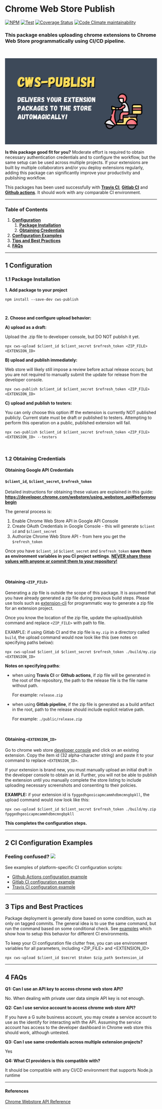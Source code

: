 # Chrome Web Store Publish

[![NPM](https://img.shields.io/npm/v/cws-publish)](https://www.npmjs.com/package/cws-publish)
[![Test](https://github.com/MobileFirstLLC/cws-publish/actions/workflows/test.yml/badge.svg)](https://github.com/MobileFirstLLC/cws-publish/actions/workflows/test.yml)
[![Coverage Status](https://coveralls.io/repos/github/MobileFirstLLC/cws-publish/badge.svg?branch=master)](https://coveralls.io/github/MobileFirstLLC/cws-publish?branch=master)
[![Code Climate maintainability](https://img.shields.io/codeclimate/maintainability/MobileFirstLLC/cws-publish)](https://codeclimate.com/github/MobileFirstLLC/cws-publish)

### This package enables uploading chrome extensions to Chrome Web Store programmatically using CI/CD pipeline.

<br/>

![img](https://raw.githubusercontent.com/MobileFirstLLC/cws-publish/master/.github/feature.jpg)

**Is this package good fit for you?** Moderate effort is required to obtain necessary authentication credentials and to configure the workflow, but the same setup
can be used across multiple projects. If your extensions are built by multiple collaborators and/or
you deploy extensions regularly, adding this package can significantly improve your 
productivity and publishing workflow.

This packages has been used successfully with **[Travis CI](https://www.travis-ci.com/)**, **[Gitlab CI](https://docs.gitlab.com/ee/ci/)** and **[Github actions](https://github.com/features/actions)**. It should work with any comparable CI environment.

----

### Table of Contents

1. **[Configuration](#1-configuration)**
   1. **[Package Installation](#11-package-installation)**
   2. **[Obtaining Credentials](#12-obtaining-credentials)**
2. **[Configuration Examples](#2-ci-configuration-examples)** 
3. **[Tips and Best Practices](#3-tips-and-best-practices)**
4. **[FAQs](#4-faqs)**

---

## 1 Configuration

### 1.1 Package Installation

**1. Add package to your project**

```
npm install --save-dev cws-publish
```
<br/>

**2. Choose and configure upload behavior:**


**A) upload as a draft:**

Upload the .zip file to developer console, but DO NOT publish it yet.

```
npx cws-upload $client_id $client_secret $refresh_token <ZIP_FILE> <EXTENSION_ID>
```

**B) upload and publish immediately:**

Web store will likely still impose a review before actual release occurs; but you are not 
required to manually submit the update for release from the developer console.

```
npx cws-publish $client_id $client_secret $refresh_token <ZIP_FILE> <EXTENSION_ID>
```

**C) upload and publish to testers:**

You can only choose this option iff the extension is currently NOT published publicly.
Current state must be draft or published to testers.
Attempting to perform this operation on a public, published extension will fail.

```
npx cws-publish $client_id $client_secret $refresh_token <ZIP_FILE> <EXTENSION_ID> --testers
```
<br/>

### 1.2 Obtaining Credentials

#### Obtaining Google API Credentials

#### `$client_id`, `$client_secret`, `$refresh_token` 
 
Detailed instructions for obtaining these values are explained in this guide: **https://developer.chrome.com/webstore/using_webstore_api#beforeyoubegin**
 
 The general process is:
 1. Enable Chrome Web Store API in Google API Console 
 2. Create OAuth Credentials in Google Console - this will generate `$client id` and `$client_secret`
 3. Authorize Chrome Web Store API - from here you get the `$refresh_token`

Once you have `$client_id` `$client_secret` and `$refresh_token` **save them as environment variables in you CI project settings**. <u>**NEVER share these values with anyone or commit them to your repository!**</u>

<br/>

#### Obtaining `<ZIP_FILE>`

Generating a zip file is outside the scope of this package. It is assumed that you have already generated a zip file during previous build steps. 
Please use tools such as [extension-cli](https://github.com/MobileFirstLLC/extension-cli) for programmatic way to generate a zip file for an extension project.

Once you know the location of the zip file, update the upload/publish command and replace `<ZIP_FILE>` with path to file. 

EXAMPLE: if using Gitlab CI and the zip file is `my.zip` in a directory called `build`, the upload command would now look like this (see notes on specifying paths below):

```
npx cws-upload $client_id $client_secret $refresh_token ./build/my.zip <EXTENSION_ID>
```

**Notes on specifying paths**: 

- when using **Travis CI** or **Github actions**,
  if zip file will be generated in the root of the repository, the path to the release file is the file name without path.
    
  For example: `release.zip` 

- when using **Gitlab pipeline**,
  if the zip file is generated as a build artifact in the root, path to the release should include explicit relative path.
  
  For example: `./public/release.zip` 


<br/>

#### Obtaining `<EXTENSION_ID>`

Go to chrome web store [developer console](https://chrome.google.com/webstore/developer/dashboard) and click on an existing extension. Copy the item id (32 alpha-character string) and paste it to your command to replace `<EXTENSION_ID>`.  

If your extension is brand new, you must manually upload an initial draft in the developer console to obtain an id. Further, you will not be able to publish the extension until you manually complete the store listing to include uploading necessary screenshots and consenting to their policies.
 
**EXAMPLE:** if your extension id is `fpggedhgeoicapmcammhdbmcmngbpkll`, the upload command would now look like this:
 
 ```
npx cws-upload $client_id $client_secret $refresh_token ./build/my.zip fpggedhgeoicapmcammhdbmcmngbpkll
 ```
  
**This completes the configuration steps.** 
 
* * *

## 2 CI Configuration Examples

<h3>Feeling confused? <img src='https://media0.giphy.com/media/xk9cukG3p8mcv0tlli/giphy.gif' width="42" /></h3>

See examples of platform-specific CI configuration scripts:

- [Github Actions configuration example](https://github.com/MobileFirstLLC/cws-publish/tree/master/examples/gh-actions.yml)
- [Gitlab CI configuration example](https://github.com/MobileFirstLLC/cws-publish/tree/master/examples/.gitlab-ci.yml)
- [Travis CI configuration example](https://github.com/MobileFirstLLC/cws-publish/tree/master/examples/.travis.yml)

* * *
 
## 3 Tips and Best Practices

Package deployment is generally done based on some condition, such as only on tagged commits.
The general idea is to use the same command, but run the command based on some conditional check.
See [examples](https://github.com/MobileFirstLLC/cws-publish/tree/master/examples) which show how to setup
this behavior for different CI environments.

To keep your CI configuration file clutter free, you can use environment variables for all parameters, including <ZIP_FILE> and <EXTENSION_ID>

```
npx cws-upload $client_id $secret $token $zip_path $extension_id
```

* * *

## 4 FAQs

**Q1: Can I use an API key to access chrome web store API?**

No. When dealing with private user data simple API key is not enough.

**Q2: Can I use service account to access chrome web store API?**

If you have a G suite business account, you may create a 
service account to use as the identify for interacting with the API.
Assuming the service account has access to the developer dashboard in
Chrome web store this should work, although untested.

**Q3: Can I use same credentials across multiple extension projects?**

Yes

**Q4: What CI providers is this compatible with?**

It should be compatible with any CI/CD environment that supports Node.js runtime

---

#### References

[Chrome Webstore API Reference](https://developer.chrome.com/webstore/api_index)

